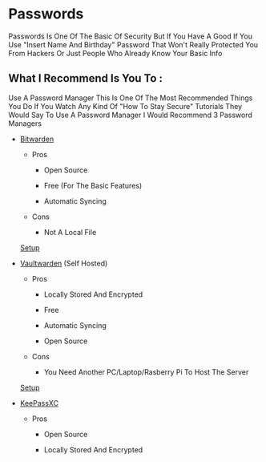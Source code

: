# Passwords

Passwords Is One Of The Basic Of Security But If You Have A Good If You Use "Insert Name And Birthday" Password That Won't Really Protected You From Hackers Or Just People Who Already Know Your Basic Info

## What I Recommend Is You To :

Use A Password Manager
This Is One Of The Most Recommended Things You Do If You Watch Any Kind Of "How To Stay Secure" Tutorials They Would Say To Use A Password Manager I Would Recommend 3 Password Managers

- [Bitwarden](https://bitwarden.com/)
  
  - Pros
    
    - Open Source
    
    - Free (For The Basic Features)
    
    - Automatic Syncing
  
  - Cons
    
    - Not A Local File
  
  [Setup](https://youtu.be/qzuut0-noHk)

- [Vaultwarden](https://github.com/dani-garcia/vaultwarden) (Self Hosted)
  
  - Pros
    
    - Locally Stored And Encrypted
    
    - Free
    
    - Automatic Syncing
    
    - Open Source
  
  - Cons
    
    - You Need Another PC/Laptop/Rasberry Pi To Host The Server
  
  [Setup](https://youtu.be/eCJA1F72izc)

- [KeePassXC](https://keepassxc.org/)
  
  - Pros
    
    - Open Source
    
    - Locally Stored And Encrypted
